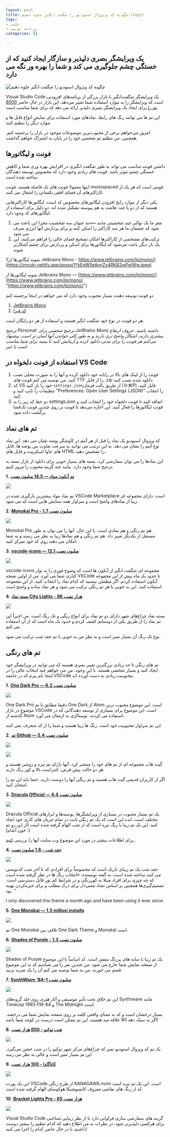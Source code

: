 ```yaml
---
layout: post
title: چگونه کد ویژوال استودیو را شگفت انگیز جلوه دهیم-(copy)
tags:
- علمی
- برنامه نویسی
categories: []

---
```

## یک ویرایشگر بصری دلپذیر و سازگار ایجاد کنید که از خستگی چشم جلوگیری می کند و شما را بهره ور نگه می دارد

![چگونه کد ویژوال استودیو را شگفت انگیز جلوه دهیم](https://irncdn.netlify.app/max/700/1*1OSztfdEBGYkFQqtXm4xQg.jpeg )

Visual Studio Code یک ویرایشگر شگفت‌انگیز با بازار بزرگی از برنامه‌های افزودنی است که ویرایشگر را به موارد استفاده شما تغییر می‌دهد. این بازار در حال حاضر [8000 تم را ](https://marketplace.visualstudio.com/search?target=VSCode&category=Themes&sortBy=Installs)برای ایجاد یک ویرایشگر بصری دلپذیر ارائه می دهد که برای شما مناسب است.

این تم ها می توانند رنگ های رابط، نمادهای مورد استفاده برای نمایش انواع فایل ها و موارد دیگر را تنظیم کنند.

امروز می‌خواهم برخی از محبوب‌ترین موضوعات موجود در بازار را برجسته کنم. همچنین، من تنظیم تم شخصی خود را در پایان به اشتراک خواهم گذاشت.

## فونت و لیگاتورها

داشتن فونت مناسب می تواند به طور شگفت انگیزی در افزایش بهره وری شما و کاهش خستگی چشم موثر باشد. فونت های زیادی وجود دارد که مخصوص توسعه دهندگان ساخته شده است.

اینها معمولا فونت های تک فاصله هستند. فونت monospaced فونتی است که هر یک از کاراکترهای آن فضای افقی یکسانی را اشغال می کنند.

یکی دیگر از موارد رایج افزودن لیگاتورهای مخصوص کد است. لیگاتورها کاراکترهایی هستند که از دو یا چند علامت به هم پیوسته تشکیل شده اند. دو دلیل برای استفاده از لیگاتورهای کد وجود دارد.

1. مغز ما یک توالی چند شخصیتی مانند `===`به عنوان سه شخصیت مجزا این باعث می شود که چشمان ما هر سه کاراکتر را اسکن کنند و برای پردازش آنها انرژی صرف می شود.
2. ترکیب‌های مشخصی از کاراکترها امکان تصحیح فضای خالی را فراهم می‌کنند، این یک بار دیگر باعث می‌شود که لیگاتورها برای اسکن و پردازش برای چشم آشکارتر شوند.

![نمونه لیگاتورها از Jetbrains Mono - https://www.jetbrains.com/lp/mono/](https://irncdn.netlify.app/proxy/1*kEeW5etkmZy4RK82wPejWw.jpeg)

نمونه لیگاتورها از Jetbrains Mono — [https://www.jetbrains.com/lp/mono/](https://www.jetbrains.com/lp/mono/ "https://www.jetbrains.com/lp/mono/")

دو فونت توسعه دهنده بسیار محبوب وجود دارد که می خواهم در اینجا برجسته کنم

1. [JetBrains Mono](https://www.jetbrains.com/lp/mono/)
2. [کد فیرا](https://github.com/tonsky/FiraCode)

هر دو فونت در نوع خود شگفت انگیز هستند و استفاده از هر دو رایگان است.

_ترجیح PersonaI: ترجیح شخصی برای JetBrains Mono داشته باشید. حروف ارتفاع بیشتری دارند، اشکال واضح تری دارند و به طور کلی خواندن آنها آسان تر است. پیشنهاد می‌کنم هر فونت را برای مدتی دانلود کرده و آزمایش کنید تا ببینید برای شما مناسب است یا خیر._

## استفاده از فونت دلخواه در VS Code

1. فونت را از لینک های بالا در رایانه خود دانلود کرده و آنها را به صورت محلی نصب کنید. من توصیه می کنم فونت های TTF را از فایل .zip دانلود شده نصب کنید.
2. کد VS خود را باز کنید `settings.json`از طریق پالت فرمان (⇧⌘P) فایل کنید. تنظیمات را تایپ کنید و "Preferences: Open User Settings (JSON)" را انتخاب کنید.
3. دو خط کد زیر را به settings.json اضافه کنید تا فونت دلخواه خود را انتخاب کنید و فونت لیگاتورها را فعال کنید. این اجازه می‌دهد تا فونت بر روی چندین فونت تک‌فضا برگشت داده شود.

## تم های نماد

کد ویژوال استودیو یک نماد را قبل از هر آیتم در کاوشگر پوشه نشان می دهد. این نماد نوع آیتم را نشان می دهد. به این ترتیب می توانید به سرعت تفاوت بین پوشه ها، فایل های جاوا اسکریپت و فایل های HTML را تشخیص دهید.

این نمادها را می توان سفارشی کرد، بسته های بسیار خوبی برای دانلود از بازار بسته به ترجیح شما وجود دارد. بیایید چند گزینه محبوب را مرور کنیم.

**1.** [**تم آیکون مواد — 14.5 میلیون نصب**](https://marketplace.visualstudio.com/items?itemName=PKief.material-icon-theme)

![](https://irncdn.netlify.app/proxy/1*kHlIWZTTqBTSXQ9qA7rrgw.jpeg)

تم نماد مواد بیشترین بارگیری شده در VSCode Marketplace است. دارای مجموعه ای زیبا از نمادهای واضح است و سزاوار همه ستایش هایی است که می شود.

**2.** [**Monokai Pro - 1.7 میلیون نصب**](https://marketplace.visualstudio.com/items?itemName=monokai.theme-monokai-pro-vscode)

![](https://irncdn.netlify.app/proxy/1*TLTmCavyYKruRvLWYNTcug.jpeg)

Monokai Pro هم تم رنگی و هم نمادی است. با این حال، آنها را می توان به طور مستقل از یکدیگر تغییر داد. هم تم رنگی و هم نمادها زیبا به نظر می رسند و به شما امکان می دهند روی کد خود تمرکز کنید.

**3.** [**vscode-icons — 12.1 میلیون نصب**](https://marketplace.visualstudio.com/items?itemName=vscode-icons-team.vscode-icons)

![](https://irncdn.netlify.app/proxy/1*GJpIJTB8Fq4aa7tZFnEZdA.jpeg)

vscode-icons مجموعه ای شگفت انگیز از آیکون ها است که وضوح فوری را به نوار کناری شما می آورد. من از اولین نسخه VSCode تا حدود یک ماه پیش از این مجموعه آیکون استفاده کردم. اگر مطمئن نیستید که کدام نماد را انتخاب کنید، از این مجموعه استفاده کنید. این به خوبی با هر تم رنگی ترکیب می شود و هر نماد ساده و واضح است.

**4.** [**بسته نماد City Lights - 96 هزار نصب**](https://marketplace.visualstudio.com/items?itemName=Yummygum.city-lights-icon-vsc)

![](https://irncdn.netlify.app/proxy/1*ZC8SZh09IFfFE1sZ__Qang.jpeg)

بسته نماد چراغ‌های شهر دارای دو تم نماد برای انواع رنگی و تک رنگ است. من اخیراً این تم نماد را از طریق یکی از دوستانم کشف کردم و حدود یک ماه است که از آن استفاده می کنم.  
  
نوع تک رنگ آن بسیار تمیز است و به نظر من به خوبی با تم جغد شب ترکیب می شود.

## تم های رنگی

تم های رنگی تا حد زیادی بزرگترین تغییر بصری هستند که می توانید در ویرایشگر خود ایجاد کنید و بسیار شخصی هستند. با این وجود، من می خواهم چند انتخاب عالی را در اینجا نام ببرم که در جامعه VSCode محبوبیت زیادی به دست آورده اند.

**1.** [**One Dark Pro — 6.2 میلیون نصب**](https://marketplace.visualstudio.com/items?itemName=zhuangtongfa.Material-theme)

![](https://irncdn.netlify.app/proxy/1*iFNwgcFQQmxtFSf3nV4-dg.jpeg)

One Dark Pro دقیقا مطابق با تم One Dark از Atom است. این موضوع محبوب ترین موضوع در بازار VSCode است. این موضوع برای بسیاری از توسعه دهندگانی که در گذشته از Atom استفاده می کردند، نوستالژی به ارمغان می آورد.

این تم سزاوار محبوبیت خود است. رنگ ها زیبا هستند و شما را از کد منحرف نمی کنند.

**2.** [**تم Github — 5.4 میلیون نصب**](https://marketplace.visualstudio.com/items?itemName=GitHub.github-vscode-theme)

![](https://irncdn.netlify.app/proxy/1*TD6uvKD9NhSCrEpteZ1OGQ.jpeg)

![](https://irncdn.netlify.app/proxy/1*wMeGtbEK1jXYBD58Tfa1vA.jpeg)

گیت هاب مجموعه ای از تم های خود را منتشر کرد. آنها دارای تم تیره و روشن هستند و هر دو حالت پیش فرض، کنتراست بالا و کور رنگ دارند.

اگر از کاربران قدیمی گیت هاب هستید و تم رنگی آنها را دوست دارید، حتما باید این تم را امتحان کنید.

**3.** [**Dracula Official — 4.4 میلیون نصب**](https://marketplace.visualstudio.com/items?itemName=dracula-theme.theme-dracula)

![](https://irncdn.netlify.app/proxy/1*USIe80DQFoxE-TmMKx-MzA.jpeg)

Dracula Official یک تم بسیار محبوب در بسیاری از ویرایشگرها، پوسته‌ها و ابزارهای مختلف است. ایده این است که یک تم رنگی ثابت در تمام جریان های کاری خود ایجاد کنید. این یک تم زیبا با رنگ تیره است که از شب الهام گرفته شده است (از این رو تم خون آشام) :)

برای اطلاعات بیشتر در مورد این موضوع وب سایت آنها را بررسی [کنید ](https://draculatheme.com/).

**4.** [**جغد شب - 1.6 میلیون نصب**](https://marketplace.visualstudio.com/items?itemName=sdras.night-owl)

![](https://irncdn.netlify.app/proxy/1*sSLBispCqBSJ5Gx7WzwY1g.jpeg)

جغد شب یک تم زیبای تاریک است که مخصوصاً برای افرادی که تا آخر شب کدنویسی می کنند ساخته شده است. به گفته نویسنده: «انتخاب رنگ ها در نظر گرفته شده است که چه چیزی برای افراد مبتلا به کوررنگی و در شرایط کم نور قابل دسترسی است. تصمیم‌گیری‌ها همچنین بر اساس تضاد معنی‌دار برای درک مطلب و برای خیره‌کردن بهینه بود. _”_

I only discovered this theme a month ago and have been using it ever since.

**5.** [**One Monokai — 1.5 million installs**](https://marketplace.visualstudio.com/items?itemName=azemoh.one-monokai)

![](https://irncdn.netlify.app/proxy/1*NFlhIDRD0YVZSXuIaWkVjw.jpeg)

تم One Monokai تلاقی بین One Dark Theme و Monokai است.

**6.** [**Shades of Purple - 1.3 میلیون نصب**](https://marketplace.visualstudio.com/items?itemName=ahmadawais.shades-of-purple)

![](https://irncdn.netlify.app/proxy/1*pkF6pX2_GM0-6tzt0KZX5g.jpeg)

Shades of Purple یک تم زیبا با سایه های پررنگ بنفش است. کد اساساً با این موضوع از صفحه نمایش شما خارج می شود. من چندین نفر را می شناسم که به این موضوع قسم می خورند. من به شما توصیه می کنم آن را یک ضربه بزنید.

**7.** [**SynthWave '84–1 میلیون نصب**](https://marketplace.visualstudio.com/items?itemName=RobbOwen.synthwave-vscode)

![](https://irncdn.netlify.app/proxy/1*ThDvXzUS57JRDomKOZcs_w.jpeg)

این تم خلاق تحت تأثیر موسیقی و آثار هنری روی جلد گروه‌های Synthwave مانند Timecop 1983 FM-84 و The Midnight است.

بسیار درخشان است و کد به معنای واقعی کلمه بر روی صفحه نمایش شما می درخشد. اگر به سبک دهه 80 علاقه مند هستید، این تم ممکن است درست در کوچه شما باشد!

**8.** [**شب توکیو - 650 هزار نصب**](https://marketplace.visualstudio.com/items?itemName=enkia.tokyo-night)

![](https://irncdn.netlify.app/proxy/1*9el8Yu9uH6m7G8kHsXD06g.jpeg)

یک تم کد ویژوال استودیو تمیز که چراغ‌های مرکز شهر توکیو را در شب جشن می‌گیرد. این تم بسیار تمیز است و عالی به نظر می رسد.

**9.** [**کاناگاوا - 100 هزار نصب**](https://marketplace.visualstudio.com/items?itemName=qufiwefefwoyn.kanagawa)

![](https://irncdn.netlify.app/proxy/1*HX7D1EFaeAzOj9FK3uDjPQ.jpeg)

این یک پورت VSCode از طرح رنگی KANAGAWA.nvim است. این یک تم تیره است که از رنگ های نقاشی معروف کاتسوشیکا هوکوسای الهام گرفته شده است.

**10.** [**Bracket Lights Pro - 65 هزار نصب**](https://marketplace.visualstudio.com/items?itemName=fehey.brackets-light-pro)

![](https://irncdn.netlify.app/proxy/1*gODNIDNpVlAYnkYU5JtKDg.jpeg)

Visual Studio Code گزینه های سفارشی سازی فراوانی دارد تا از نظر زیبایی شناختی برای هرکسی دلپذیرتر شود. در نظرات به من اطلاع دهید که کدام تنظیم را بیشتر دوست داشتید یا در حال حاضر کدام را اجرا می کنید!